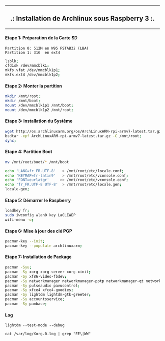 ------------------------------------------------------------------------------------------------------------------------------------------------

## <p align='center'> .: Installation de Archlinux sous Raspberry 3 :. </p>

------------------------------------------------------------------------------------------------------------------------------------------------

#### Etape 1: Préparation de la Carte SD

```
Partition 0: 512M en W95 FSTAB32 (LBA)
Partition 1: 31G  en ext4
```

```bash
lsblk;
cfdisk /dev/mmcblk1;
mkfs.vfat /dev/mmcblk1p1;
mkfs.ext4 /dev/mmcblk1p2;
```

#### Etape 2: Monter la partition
```bash
mkdir /mnt/root;
mkdir /mnt/boot;
mount /dev/mmcblk1p1 /mnt/boot;
mount /dev/mmcblk1p2 /mnt/root;
```

#### Etape 3: Installation du Système
```bash
wget http://os.archlinuxarm.org/os/ArchLinuxARM-rpi-armv7-latest.tar.gz;
bsdtar -xpf ArchLinuxARM-rpi-armv7-latest.tar.gz -C /mnt/root;
sync;
```

#### Etape 4: Partition Boot
```bash
mv /mnt/root/boot/* /mnt/boot

echo 'LANG=fr_FR.UTF-8'   > /mnt/root/etc/locale.conf;
echo 'KEYMAP=fr-latin9'   > /mnt/root/etc/vconsole.conf;
echo 'FONT=eurlatgr'     >> /mnt/root/etc/vconsole.conf;
echo 'fr_FR.UTF-8 UTF-8'  > /mnt/root/etc/locale.gen;
locale-gen;

```

#### Etape 5: Démarrer le Raspberry
```bash
loadkey fr;
sudo iwconfig wlan0 key LaCLEWEP
wifi-menu -o;
```

#### Etape 6: Mise à jour des clé PGP
```bash
pacman-key --init;
pacman-key --populate archlinuxarm;
```

#### Etape 7: Installation de Package
```bash
pacman -Syu;
pacman -Sy xorg xorg-server xorg-xinit;
pacman -Sy xf86-video-fbdev;
pacman -Sy networkmanager networkmanager-pptp networkmanager-qt network-manager-applet;
pacman -Sy pulseaudio pavucontrol;
pacman -Sy xfce4 xfce4-goodies;
pacman -Sy lightdm lightdm-gtk-greeter;
pacman -Sy accountsservice;
pacman -Sy pambase;
```

#### Log
```
lightdm --test-mode --debug

cat /var/log/Xorg.0.log | grep "EE\|WW"
```


